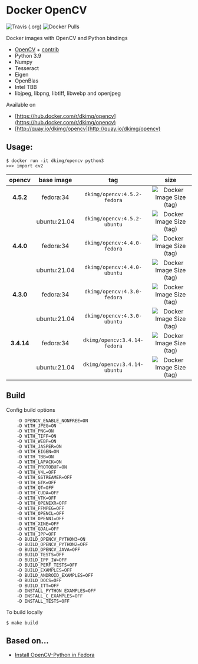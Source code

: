 # Docker OpenCV

![Travis (.org)](https://img.shields.io/travis/dkimg/opencv?style=flat-square)
![Docker Pulls](https://img.shields.io/docker/pulls/dkimg/opencv?style=flat-square)

Docker images with OpenCV and Python bindings

- [OpenCV](https://github.com/opencv/opencv) + [contrib](https://github.com/opencv/opencv_contrib)
- Python 3.9
- Numpy
- Tesseract
- Eigen
- OpenBlas
- Intel TBB
- libjpeg, libpng, libtiff, libwebp and openjpeg

Available on

- [https://hub.docker.com/r/dkimg/opencv](https://hub.docker.com/r/dkimg/opencv)
- [http://quay.io/dkimg/opencv](http://quay.io/dkimg/opencv)

## Usage:

```
$ docker run -it dkimg/opencv python3
>>> import cv2
```

| opencv | base image | tag | size |
|:---------:|:------:|:-----:|:-----:|
| **4.5.2** | fedora:34 | `dkimg/opencv:4.5.2-fedora` | ![Docker Image Size (tag)](https://img.shields.io/docker/image-size/dkimg/opencv/4.5.2-fedora?label=%20&logo=docker&logoColor=white&style=flat-square) |
| | ubuntu:21.04 | `dkimg/opencv:4.5.2-ubuntu` | ![Docker Image Size (tag)](https://img.shields.io/docker/image-size/dkimg/opencv/4.5.2-ubuntu?label=%20&logo=docker&logoColor=white&style=flat-square) |
| **4.4.0** | fedora:34 | `dkimg/opencv:4.4.0-fedora` | ![Docker Image Size (tag)](https://img.shields.io/docker/image-size/dkimg/opencv/4.4.0-fedora?label=%20&logo=docker&logoColor=white&style=flat-square) |
| | ubuntu:21.04 | `dkimg/opencv:4.4.0-ubuntu` | ![Docker Image Size (tag)](https://img.shields.io/docker/image-size/dkimg/opencv/4.4.0-ubuntu?label=%20&logo=docker&logoColor=white&style=flat-square) |
| **4.3.0** | fedora:34 | `dkimg/opencv:4.3.0-fedora` | ![Docker Image Size (tag)](https://img.shields.io/docker/image-size/dkimg/opencv/4.3.0-fedora?label=%20&logo=docker&logoColor=white&style=flat-square) |
| | ubuntu:21.04 | `dkimg/opencv:4.3.0-ubuntu` | ![Docker Image Size (tag)](https://img.shields.io/docker/image-size/dkimg/opencv/4.3.0-ubuntu?label=%20&logo=docker&logoColor=white&style=flat-square) |
| **3.4.14** | fedora:34 | `dkimg/opencv:3.4.14-fedora` | ![Docker Image Size (tag)](https://img.shields.io/docker/image-size/dkimg/opencv/3.4.14-fedora?label=%20&logo=docker&logoColor=white&style=flat-square) |
| | ubuntu:21.04 | `dkimg/opencv:3.4.14-ubuntu` | ![Docker Image Size (tag)](https://img.shields.io/docker/image-size/dkimg/opencv/3.4.14-ubuntu?label=%20&logo=docker&logoColor=white&style=flat-square) |

## Build

Config build options

```
    -D OPENCV_ENABLE_NONFREE=ON
    -D WITH_JPEG=ON
    -D WITH_PNG=ON
    -D WITH_TIFF=ON
    -D WITH_WEBP=ON
    -D WITH_JASPER=ON
    -D WITH_EIGEN=ON
    -D WITH_TBB=ON
    -D WITH_LAPACK=ON
    -D WITH_PROTOBUF=ON
    -D WITH_V4L=OFF
    -D WITH_GSTREAMER=OFF
    -D WITH_GTK=OFF
    -D WITH_QT=OFF
    -D WITH_CUDA=OFF
    -D WITH_VTK=OFF
    -D WITH_OPENEXR=OFF
    -D WITH_FFMPEG=OFF
    -D WITH_OPENCL=OFF
    -D WITH_OPENNI=OFF
    -D WITH_XINE=OFF
    -D WITH_GDAL=OFF
    -D WITH_IPP=OFF
    -D BUILD_OPENCV_PYTHON3=ON
    -D BUILD_OPENCV_PYTHON2=OFF
    -D BUILD_OPENCV_JAVA=OFF
    -D BUILD_TESTS=OFF
    -D BUILD_IPP_IW=OFF
    -D BUILD_PERF_TESTS=OFF
    -D BUILD_EXAMPLES=OFF
    -D BUILD_ANDROID_EXAMPLES=OFF
    -D BUILD_DOCS=OFF
    -D BUILD_ITT=OFF
    -D INSTALL_PYTHON_EXAMPLES=OFF
    -D INSTALL_C_EXAMPLES=OFF
    -D INSTALL_TESTS=OFF
```

To build locally

```
$ make build
```

## Based on...

- [Install OpenCV-Python in Fedora](https://docs.opencv.org/trunk/dd/dd5/tutorial_py_setup_in_fedora.html)
